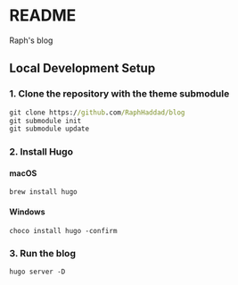 # README

Raph's blog

## Local Development Setup

### 1. Clone the repository with the theme submodule

```cmd
git clone https://github.com/RaphHaddad/blog
git submodule init
git submodule update
```

### 2. Install Hugo

#### macOS

`brew install hugo`

#### Windows

`choco install hugo -confirm`

### 3. Run the blog

`hugo server -D`
